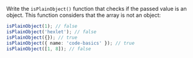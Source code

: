 
Write the `isPlainObject()` function that checks if the passed value is an object. This function considers that the array is not an object:

```typescript
isPlainObject(1); // false
isPlainObject('hexlet'); // false
isPlainObject({}); // true
isPlainObject({ name: 'code-basics' }); // true
isPlainObject([1, 8]); // false
```
